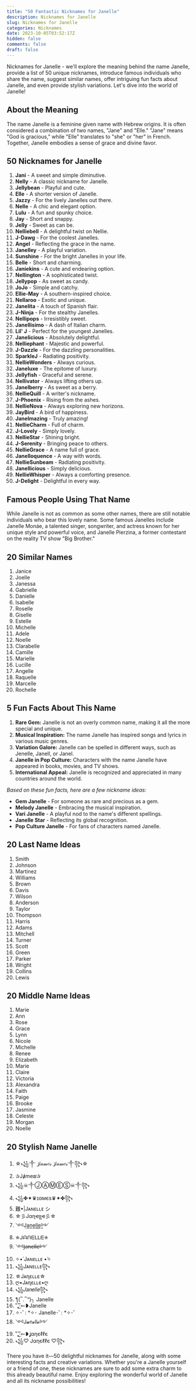 ```yaml
---
title: "50 Fantastic Nicknames for Janelle"
description: Nicknames for Janelle
slug: Nicknames for Janelle
categories: Nicknames
date: 2023-10-05T03:52:17Z
hidden: false
comments: false
draft: false
---
```


Nicknames for Janelle - we'll explore the meaning behind the name Janelle, provide a list of 50 unique nicknames, introduce famous individuals who share the name, suggest similar names, offer intriguing fun facts about Janelle, and even provide stylish variations. Let's dive into the world of Janelle!

## About the Meaning

The name Janelle is a feminine given name with Hebrew origins. It is often considered a combination of two names, "Jane" and "Elle." "Jane" means "God is gracious," while "Elle" translates to "she" or "her" in French. Together, Janelle embodies a sense of grace and divine favor.

## 50 Nicknames for Janelle

1. **Jani** - A sweet and simple diminutive.
2. **Nelly** - A classic nickname for Janelle.
3. **Jellybean** - Playful and cute.
4. **Elle** - A shorter version of Janelle.
5. **Jazzy** - For the lively Janelles out there.
6. **Nelle** - A chic and elegant option.
7. **Lulu** - A fun and spunky choice.
8. **Jay** - Short and snappy.
9. **Jelly** - Sweet as can be.
10. **Nelliebell** - A delightful twist on Nellie.
11. **J-Dawg** - For the coolest Janelles.
12. **Angel** - Reflecting the grace in the name.
13. **Janelley** - A playful variation.
14. **Sunshine** - For the bright Janelles in your life.
15. **Belle** - Short and charming.
16. **Janiekins** - A cute and endearing option.
17. **Nellington** - A sophisticated twist.
18. **Jellypop** - As sweet as candy.
19. **JoJo** - Simple and catchy.
20. **Ellie-May** - A southern-inspired choice.
21. **Nellaroo** - Exotic and unique.
22. **Janelita** - A touch of Spanish flair.
23. **J-Ninja** - For the stealthy Janelles.
24. **Nellipops** - Irresistibly sweet.
25. **Janellisimo** - A dash of Italian charm.
26. **Lil' J** - Perfect for the youngest Janelles.
27. **Janelicious** - Absolutely delightful.
28. **Nelliephant** - Majestic and powerful.
29. **J-Dazzle** - For the dazzling personalities.
30. **SparkleJ** - Radiating positivity.
31. **NellieWonders** - Always curious.
32. **Janeluxe** - The epitome of luxury.
33. **Jellyfish** - Graceful and serene.
34. **Nellivator** - Always lifting others up.
35. **Janelberry** - As sweet as a berry.
36. **NellieQuill** - A writer's nickname.
37. **J-Phoenix** - Rising from the ashes.
38. **NellieNova** - Always exploring new horizons.
39. **JayBird** - A bird of happiness.
40. **Janelmazing** - Truly amazing!
41. **NellieCharm** - Full of charm.
42. **J-Lovely** - Simply lovely.
43. **NellieStar** - Shining bright.
44. **J-Serenity** - Bringing peace to others.
45. **NellieGrace** - A name full of grace.
46. **Janelloquence** - A way with words.
47. **NellieSunbeam** - Radiating positivity.
48. **Janellicious** - Simply delicious.
49. **NellieWhisper** - Always a comforting presence.
50. **J-Delight** - Delightful in every way.

## Famous People Using That Name

While Janelle is not as common as some other names, there are still notable individuals who bear this lovely name. Some famous Janelles include Janelle Monáe, a talented singer, songwriter, and actress known for her unique style and powerful voice, and Janelle Pierzina, a former contestant on the reality TV show "Big Brother."

## 20 Similar Names

1. Janice
2. Joelle
3. Janessa
4. Gabrielle
5. Danielle
6. Isabelle
7. Roselle
8. Giselle
9. Estelle
10. Michelle
11. Adele
12. Noelle
13. Clarabelle
14. Camille
15. Marielle
16. Lucille
17. Angelle
18. Raquelle
19. Marcelle
20. Rochelle

## 5 Fun Facts About This Name

1. **Rare Gem:** Janelle is not an overly common name, making it all the more special and unique.
2. **Musical Inspiration:** The name Janelle has inspired songs and lyrics in various music genres.
3. **Variation Galore:** Janelle can be spelled in different ways, such as Jenelle, Janell, or Janel.
4. **Janelle in Pop Culture:** Characters with the name Janelle have appeared in books, movies, and TV shows.
5. **International Appeal:** Janelle is recognized and appreciated in many countries around the world.

*Based on these fun facts, here are a few nickname ideas:*
- **Gem Janelle** - For someone as rare and precious as a gem.
- **Melody Janelle** - Embracing the musical inspiration.
- **Vari Janelle** - A playful nod to the name's different spellings.
- **Janelle Star** - Reflecting its global recognition.
- **Pop Culture Janelle** - For fans of characters named Janelle.

## 20 Last Name Ideas

1. Smith
2. Johnson
3. Martinez
4. Williams
5. Brown
6. Davis
7. Wilson
8. Anderson
9. Taylor
10. Thompson
11. Harris
12. Adams
13. Mitchell
14. Turner
15. Scott
16. Green
17. Parker
18. Wright
19. Collins
20. Lewis

## 20 Middle Name Ideas

1. Marie
2. Ann
3. Rose
4. Grace
5. Lynn
6. Nicole
7. Michelle
8. Renee
9. Elizabeth
10. Marie
11. Claire
12. Victoria
13. Alexandra
14. Faith
15. Paige
16. Brooke
17. Jasmine
18. Celeste
19. Morgan
20. Noelle

## 20 Stylish Name Janelle

1. ☆꧁༒ 𝒥𝒶𝓂𝑒𝓈 𝒥𝒶𝓂𝑒𝓈༒꧂☆
2. ✰Jⱥmeຮ✰
3. ꧁☠︎༒ⒿⒶⓂⒺⓈ☠︎༒꧂
4. ꧁✤✦♛נαмєѕ♛✦✤꧂
5. 難•|Jᴀɴᴇʟʟᴇ シ︎
6. ☆彡Jαɳҽʅʅҽ彡☆
7. ༺J͢a͢n͢e͢l͢l͢e͢༻
8. ✯ᒍᗩᑎᗴᒪᒪᗴ✯
9. ༺J̶a̶n̶e̶l̶l̶e̶༻
10. ✧•́ Jᴀɴᴇʟʟᴇ •́✧
11. ꧁Jᴀɴᴇʟʟᴇ꧂
12. ☆Jᴀɳɛʟʟɛ☆
13. ღ•Jᴀɳɛʟʟɛ•ღ
14. ꧁𝐽𝑎𝑛𝑒𝑙𝑙𝑒꧂
15. ƪ(‾.‾“)┐ Janelle
16. ˚₊·͟͟͟͟͟͟͞͞͞͞͞͞͞➳❥Janelle
17. ✧･ﾟ: *✧･ Janelle･ﾟ: *✧･ﾟ
18. ༺J𝓪n𝓮ll𝓮༻
19. ˚₊·͟͟͟͟͟͟͞͞͞͞͞͞͞➳❥ʝαηєℓℓє
20. ꧁♡ Jαηєℓℓє ♡꧂

There you have it—50 delightful nicknames for Janelle, along with some interesting facts and creative variations. Whether you're a Janelle yourself or a friend of one, these nicknames are sure to add some extra charm to this already beautiful name. Enjoy exploring the wonderful world of Janelle and all its nickname possibilities!